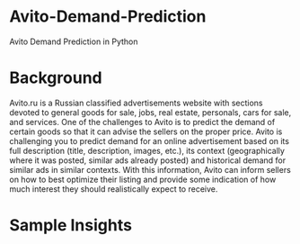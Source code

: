 # Avito-Demand-Prediction

Avito Demand Prediction in Python

# Background

Avito.ru is a Russian classified advertisements website with sections devoted to general goods for sale, jobs, real estate, personals, cars for sale, and services. 
One of the challenges to Avito is to predict the demand of certain goods so that it can advise the sellers on the proper price.
Avito is challenging you to predict demand for an online advertisement based on its full description (title, description, images, etc.), its context (geographically where it was posted, similar ads already posted) and historical demand for similar ads in similar contexts. With this information, Avito can inform sellers on how to best optimize their listing and provide some indication of how much interest they should realistically expect to receive.

# Sample Insights

